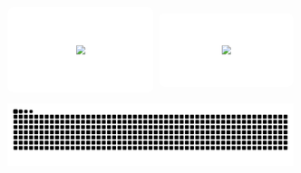 <div align="center" style="width: 100%; display: flex; justify-content: center; align-items: center;">

  <div style="flex:1; height: 130px; background:#fff; border-radius: 10px; padding: 10px; display: flex; justify-content: center; align-items: center; margin-right:5px">
  <img src="https://count.getloli.com/@Msg-Lbo?name=Msg-Lbo&theme=booru-lewd&padding=8&offset=0&align=center&scale=2&pixelated=1&darkmode=1&num=24130801"  />
  </div>

  <div style="flex:1; height: 130px; background:#fff; border-radius: 10px; display: flex; justify-content: center; align-items: center; margin-left:5px"">
  <img src="https://github-readme-stats.vercel.app/api?username=Msg-Lbo&show_icons=true&border_color=ffffff&bg_color=ffffff" />
  </div>
  
</div>
<div  style="flex:1; height: 130px; border-radius: 10px; display: flex; justify-content: center; align-items: center; margin-top:10px">
<img align="center" src="./images/github-user-contribution.svg"/>

</div>